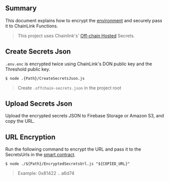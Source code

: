 ## Summary

This document explains how to encrypt the [environment](../..#environment) and securely pass it to ChainLink Functions.

> This project uses Chainlink's' [Off-chain Hosted](https://github.com/smartcontractkit/functions-toolkit?tab=readme-ov-file#off-chain-hosted-secrets) Secrets.

## Create Secrets Json

`.env.enc` is encrypted twice using ChainLink's DON public key and the Threshold public key.

```
$ node .{Path}/CreateSecretsJson.js
```

> Create `.offchain-secrets.json` in the project root

## Upload Secrets Json
Upload the encrypted secrets JSON to Firebase Storage or Amazon S3, and copy the URL.


## URL Encryption

Run the following command to encrypt the URL and pass it to the SecretsUrls in the [smart contract](../../../).

```
$ node ./${Path}/EncryptedSecretsUrl.js "${COPIED_URL}"
```

> Example: 0x81422 .. a6d74